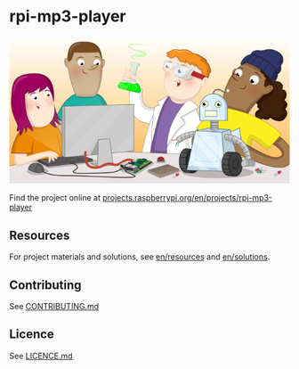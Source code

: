 # rpi-mp3-player

![rpi-mp3-player](banner.png)

Find the project online at [projects.raspberrypi.org/en/projects/rpi-mp3-player](https://projects.raspberrypi.org/en/projects/rpi-mp3-player)

## Resources
For project materials and solutions, see [en/resources](https://github.com/raspberrypilearning/rpi-mp3-player/tree/master/en/resources) and [en/solutions](https://github.com/raspberrypilearning/rpi-mp3-player/tree/master/en/solutions).

## Contributing
See [CONTRIBUTING.md](CONTRIBUTING.md)

## Licence
 See [LICENCE.md](LICENCE.md)